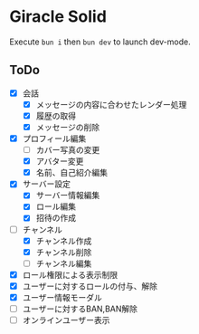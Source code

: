 # Giracle Solid

Execute `bun i` then `bun dev` to launch dev-mode.

## ToDo
- [x] 会話
  - [x] メッセージの内容に合わせたレンダー処理
  - [x] 履歴の取得
  - [x] メッセージの削除
- [x] プロフィール編集
  - [ ] カバー写真の変更
  - [x] アバター変更
  - [x] 名前、自己紹介編集
- [x] サーバー設定
  - [x] サーバー情報編集
  - [x] ロール編集
  - [x] 招待の作成
- [ ] チャンネル
  - [x] チャンネル作成
  - [x] チャンネル削除
  - [ ] チャンネル編集
- [x] ロール権限による表示制限
- [x] ユーザーに対するロールの付与、解除
- [x] ユーザー情報モーダル
- [ ] ユーザーに対するBAN,BAN解除
- [ ] オンラインユーザー表示
